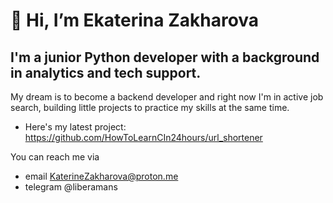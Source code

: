 # 👋 Hi, I’m Ekaterina Zakharova 
## I'm a junior Python developer with a background in analytics and tech support. 
My dream is to become a backend developer and right now I'm in active job search, building little projects to practice my skills at the same time.
- Here's my latest project: https://github.com/HowToLearnCIn24hours/url_shortener  

You can reach me via 
- email KaterineZakharova@proton.me 
- telegram @liberamans

<!---
HowToLearnCIn24hours/HowToLearnCIn24hours is a ✨ special ✨ repository because its `README.md` (this file) appears on your GitHub profile.
You can click the Preview link to take a look at your changes.
--->
